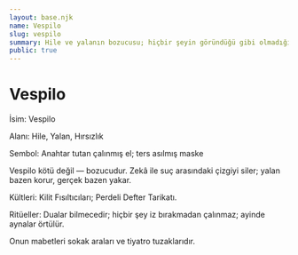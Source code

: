 ```yaml
---
layout: base.njk
name: Vespilo
slug: vespilo
summary: Hile ve yalanın bozucusu; hiçbir şeyin göründüğü gibi olmadığını hatırlatır.
public: true
---
```


# Vespilo

İsim: Vespilo

Alanı: Hile, Yalan, Hırsızlık

Sembol: Anahtar tutan çalınmış el; ters asılmış maske

Vespilo kötü değil — bozucudur. Zekâ ile suç arasındaki çizgiyi siler; yalan bazen korur, gerçek bazen yakar.

Kültleri: Kilit Fısıltıcıları; Perdeli Defter Tarikatı.

Ritüeller: Dualar bilmecedir; hiçbir şey iz bırakmadan çalınmaz; ayinde aynalar örtülür.

Onun mabetleri sokak araları ve tiyatro tuzaklarıdır.
